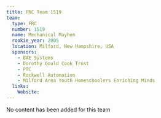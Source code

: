 ```yaml
---
title: FRC Team 1519
team:
  type: FRC
  number: 1519
  name: Mechanical Mayhem
  rookie_year: 2005
  location: Milford, New Hampshire, USA
  sponsors:
    - BAE Systems
    - Dorothy Gould Cook Trust
    - PTC
    - Rockwell Automation
    - Milford Area Youth Homeschoolers Enriching Minds
  links:
    Website: 
---
```

No content has been added for this team